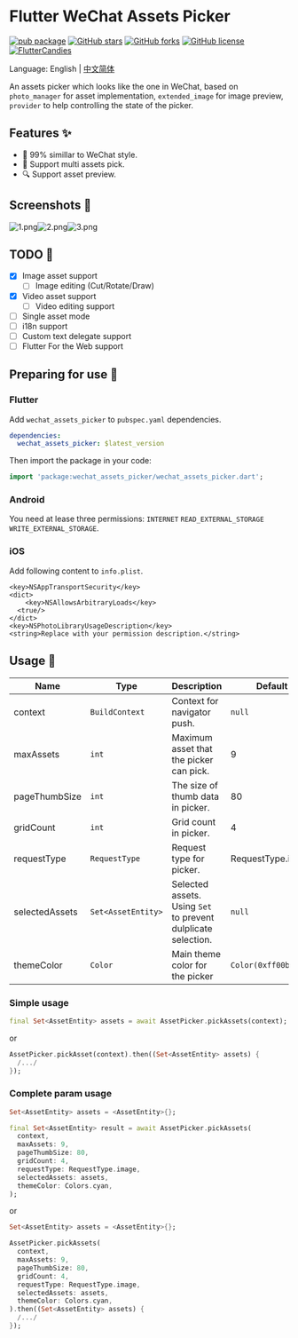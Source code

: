 # Flutter WeChat Assets Picker

[![pub package](https://img.shields.io/pub/v/wechat_assets_picker.svg)](https://pub.dev/packages/wechat_assets_picker)
[![GitHub stars](https://img.shields.io/github/stars/fluttercandies/flutter_wechat_assets_picker)](https://github.com/fluttercandies/flutter_wechat_assets_picker/stargazers)
[![GitHub forks](https://img.shields.io/github/forks/fluttercandies/flutter_wechat_assets_picker)](https://github.com/fluttercandies/flutter_wechat_assets_picker/network)
[![GitHub license](https://img.shields.io/github/license/fluttercandies/flutter_wechat_assets_picker)](https://github.com/fluttercandies/flutter_wechat_assets_picker/blob/master/LICENSE)
<a target="_blank" href="https://jq.qq.com/?_wv=1027&k=5bcc0gy"><img border="0" src="https://pub.idqqimg.com/wpa/images/group.png" alt="FlutterCandies" title="FlutterCandies"></a>

Language: English | [中文简体](README-ZH.md)

An assets picker which looks like the one in WeChat, based on `photo_manager` for asset implementation, `extended_image` for image preview, `provider` to help controlling the state of the picker.

## Features ✨

- 💚 99% simillar to WeChat style.
- 🌠 Support multi assets pick.
- 🔍 Support asset preview.

## Screenshots 📸

![1.png](screenshots/1.png)![2.png](screenshots/2.png)![3.png](screenshots/3.png)

## TODO 📅

- [x] Image asset support
  - [ ] Image editing (Cut/Rotate/Draw)
- [x] Video asset support
  - [ ] Video editing support
- [ ] Single asset mode
- [ ] i18n support
- [ ] Custom text delegate support
- [ ] Flutter For the Web support

## Preparing for use 🍭

### Flutter

Add `wechat_assets_picker` to `pubspec.yaml` dependencies.
```yaml
dependencies:
  wechat_assets_picker: $latest_version
```
Then import the package in your code:
```dart
import 'package:wechat_assets_picker/wechat_assets_picker.dart';
```

### Android

You need at lease three permissions: `INTERNET` `READ_EXTERNAL_STORAGE` `WRITE_EXTERNAL_STORAGE`.

### iOS

Add following content to `info.plist`.

```
<key>NSAppTransportSecurity</key>
<dict>
	<key>NSAllowsArbitraryLoads</key>
  <true/>
</dict>
<key>NSPhotoLibraryUsageDescription</key>
<string>Replace with your permission description.</string>
```



## Usage 📖

| Name           | Type               | Description                                                  | Default             |
| -------------- | ------------------ | ------------------------------------------------------------ | ------------------- |
| context        | `BuildContext`     | Context for navigator push.                                  | `null`              |
| maxAssets      | `int`              | Maximum asset that the picker can pick.                      | 9                   |
| pageThumbSize  | `int`              | The size of thumb data in picker.                            | 80                  |
| gridCount      | `int`              | Grid count in picker.                                        | 4                   |
| requestType    | `RequestType`      | Request type for picker.                                     | RequestType.image   |
| selectedAssets | `Set<AssetEntity>` | Selected assets. Using `Set` to prevent dulplicate selection. | `null`              |
| themeColor     | `Color`            | Main theme color for the picker                              | `Color(0xff00bc56)` |

### Simple usage
```dart
final Set<AssetEntity> assets = await AssetPicker.pickAssets(context);
```

or

```dart
AssetPicker.pickAsset(context).then((Set<AssetEntity> assets) {
  /.../
});
```

### Complete param usage

```dart
Set<AssetEntity> assets = <AssetEntity>{};

final Set<AssetEntity> result = await AssetPicker.pickAssets(
  context,
  maxAssets: 9,
  pageThumbSize: 80,
  gridCount: 4,
  requestType: RequestType.image,
  selectedAssets: assets,
  themeColor: Colors.cyan,
);
```

or

```dart
Set<AssetEntity> assets = <AssetEntity>{};

AssetPicker.pickAssets(
  context,
  maxAssets: 9,
  pageThumbSize: 80,
  gridCount: 4,
  requestType: RequestType.image,
  selectedAssets: assets,
  themeColor: Colors.cyan,
).then((Set<AssetEntity> assets) {
  /.../
});
```

